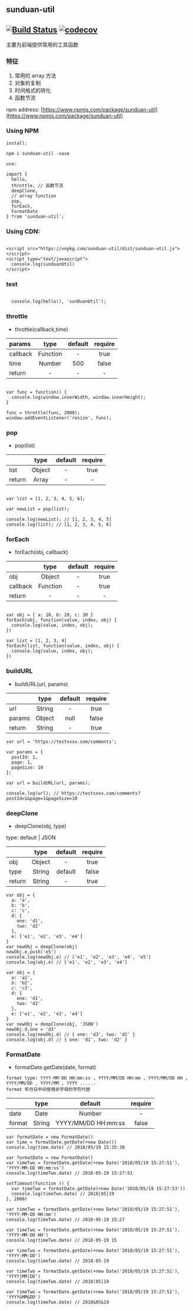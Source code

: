 
## sunduan-util

[![Build Status](https://travis-ci.org/jamesjianpeng/sunduan-util.svg?branch=master)](https://travis-ci.org/jamesjianpeng/sunduan-util)
[![codecov](https://codecov.io/gh/jamesjianpeng/sunduan-util/branch/master/graph/badge.svg)](https://codecov.io/gh/jamesjianpeng/sunduan-util)
--------
主要为前端提供常用的工具函数

### 特征
1. 常用的 array 方法
2. 对象的复制
3. 时间格式的转化
4. 函数节流

npm address: [https://www.npmjs.com/package/sunduan-util](https://www.npmjs.com/package/sunduan-util)

### Using NPM

  ```
  install:

  npm i sunduan-util -save

  use:

  import {
    hello,
    throttle, // 函数节流
    deepClone,
    // array function
    pop,
    forEach,
    FormatDate
  } from 'sunduan-util';

  ```
### Using CDN:

  ```

  <script src="https://unpkg.com/sunduan-util/dist/sunduan-util.js"></script>
  <script type="text/javascript">
    console.log(sunduanUtil)
  </script>
  ```

### test


  ```

	console.log(hello(), 'sunDuanUtil');

  ```

### throttle  
  - throttle(callback,time)

  | params    | type       | default  | require  |
  | :-------- |:---------: |:-------: |:--------:|
  | callback  | Function   | -        | true     |
  | time      | Number     | 500      | false    |
  | return    | -          | -        |  -       |

  ```

  var func = function() {
    console.log(window.innerWidth, window.innerHeight);
  }

  func = throttle(func, 2000);
  window.addEventListener('resize', func);

  ```

### pop
  - pop(list)

  |           | type       | default  | require  |
  | :-------- |:---------: |:-------: |:--------:|
  | list      | Object     | -        |  true    |
  | return    | Array      | -        |  -       |


  ```

  var list = [1, 2, 3, 4, 5, 6];

  var newList = pop(list);

  console.log(newList); // [1, 2, 3, 4, 5]
  console.log(list); // [1, 2, 3, 4, 5, 6]

  ```

### forEach
  - forEach(obj, callback)

  |           | type       | default  | require  |
  | :--------- |:---------: | :-------:|:--------:|
  | obj       | Object     | -        |  true    |
  | callback  | Function   | -        |  true    |
  | return    | -          | -        |  -       |

  ```

  var obj = { a: 10, b: 20, c: 30 }
  forEach(obj, function(value, index, obj) {
    console.log(value, index, obj);
  })

  var list = [1, 2, 3, 4]
  forEach(list, function(value, index, obj) {
    console.log(value, index, obj);
  })

  ```

### buildURL
  - buildURL(url, params)

  |           | type       | default  | require  |
  | --------- |:---------: |:-------: |:--------:|
  | url       | String     | -        |  true    |
  | params    | Object     | null     |  false   |
  | return    | String     | -        |  true    |

  ```
  var url = 'https://testxxxx.com/comments';

  var params = {
    postId: 1,
    page: 1,
    pageSize: 10
  };

  var url = buildURL(url, params);

  console.log(url); // https://testxxxx.com/comments?postId=1&page=1&pageSize=10

  ```

### deepClone
  - deepClone(obj, type)

  type: default | JSON

  |           | type       | default  | require  |
  | :-------- |:----------:|:--------:|:--------:|
  | obj       | Object     | -        |  true    |
  | type      | String     | default  |  false   |
  | return    | String     | -        |  true    |

  ```
  var obj = {
    a: 'a',
    b: 'b',
    c: 'c',
    d: {
      one: 'd1',
      two: 'd2'
    },
    e: ['e1', 'e2', 'e3', 'e4']
  }
  var newObj = deepClone(obj)
  newObj.e.push('e5')
  console.log(newObj.e) // ['e1', 'e2', 'e3', 'e4', 'e5']
  console.log(obj.e) // ['e1', 'e2', 'e3', 'e4']

  var obj = {
    a: 'a1',
    b: 'b2',
    c: 'c3',
    d: {
      one: 'd1',
      two: 'd2'
    },
    e: ['e1', 'e2', 'e3', 'e4']
  }
  var newObj = deepClone(obj, 'JSON')
  newObj.d.one = 'd3'
  console.log(newObj.d) // { one: 'd3', two: 'd2' }
  console.log(obj.d) // { one: 'd1', two: 'd2' }

  ```

  ### FormatDate

   - formatDate.getDate(date, format)

    format type: YYYY-MM-DD HH:mm:ss , YYYY/MM/DD HH:mm , YYYY/MM/DD HH , YYYY/MM/DD , YYYY/MM , YYYY ......
    format 年月日中间使用非字母的字符代替

  |           | type        | default              | require  |
  | :-------- |:----------: |:--------------------:|:---------:|
  | date      | Date|Number | -                    |  true    |
  | format    | String      | YYYY/MM/DD HH:mm:ss  |  false   |


   ```
   var formatDate = new FormatDate()
   var time = formatDate.getDate(+new Date())
   console.log(time.date) // 2018/05/19 15:35:38

   var formatDate = new FormatDate()
   var timeTwo = formatDate.getDate(+new Date('2018/05/19 15:27:51'), 'YYYY-MM-DD HH:mm:ss')
   console.log(timeTwo.date) // 2018-05-19 15:27:51

   setTimeout(function () {
     var timeTwo = formatDate.getDate(+new Date('2018/05/19 15:27:53'))
     console.log(timeTwo.date) // 2018|05|19
   }, 2000)

   var timeTwo = formatDate.getDate(+new Date('2018/05/19 15:27:51'), 'YYYY-MM-DD HH:mm')
   console.log(timeTwo.date) // 2018-05-19 15:27

   var timeTwo = formatDate.getDate(+new Date('2018/05/19 15:27:51'), 'YYYY-MM-DD HH')
   console.log(timeTwo.date) // 2018-05-19 15

   var timeTwo = formatDate.getDate(+new Date('2018/05/19 15:27:51'), 'YYYY-MM-DD')
   console.log(timeTwo.date) // 2018-05-19

   var timeTwo = formatDate.getDate(+new Date('2018/05/19 15:27:51'), 'YYYY|MM|DD')
   console.log(timeTwo.date) // 2018|05|19

   var timeTwo = formatDate.getDate(+new Date('2018/05/19 15:27:51'), 'YYYY&MM&DD')
   console.log(timeTwo.date) // 2018&05&19

   ```
